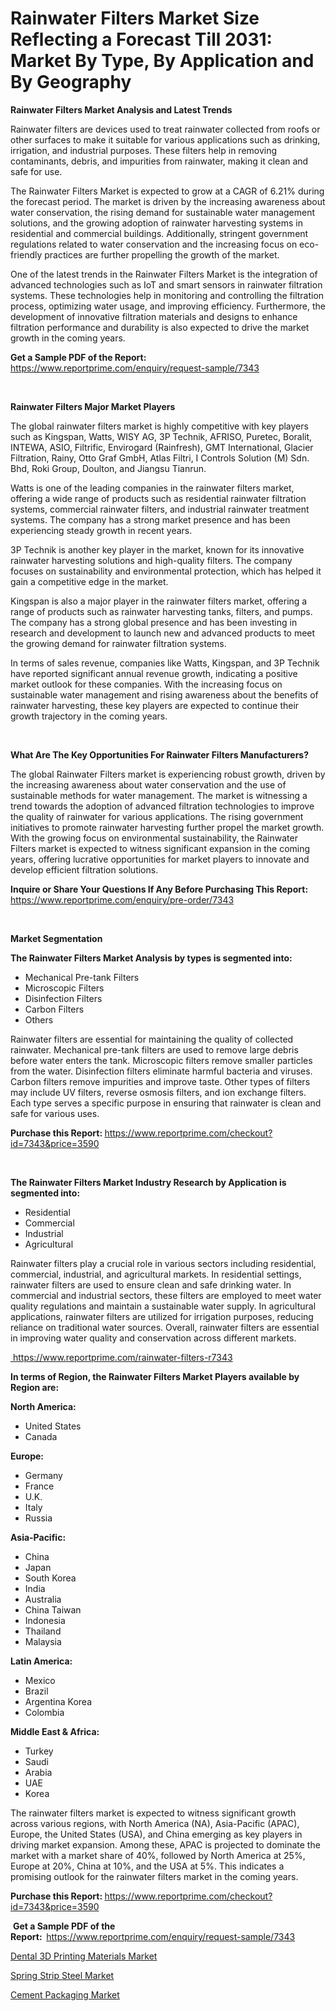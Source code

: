<p><h1>Rainwater Filters Market Size Reflecting a Forecast Till 2031: Market By Type, By Application and By Geography</h1></p><p><strong>Rainwater Filters Market Analysis and Latest Trends</strong></p>
<p><p>Rainwater filters are devices used to treat rainwater collected from roofs or other surfaces to make it suitable for various applications such as drinking, irrigation, and industrial purposes. These filters help in removing contaminants, debris, and impurities from rainwater, making it clean and safe for use.</p><p>The Rainwater Filters Market is expected to grow at a CAGR of 6.21% during the forecast period. The market is driven by the increasing awareness about water conservation, the rising demand for sustainable water management solutions, and the growing adoption of rainwater harvesting systems in residential and commercial buildings. Additionally, stringent government regulations related to water conservation and the increasing focus on eco-friendly practices are further propelling the growth of the market.</p><p>One of the latest trends in the Rainwater Filters Market is the integration of advanced technologies such as IoT and smart sensors in rainwater filtration systems. These technologies help in monitoring and controlling the filtration process, optimizing water usage, and improving efficiency. Furthermore, the development of innovative filtration materials and designs to enhance filtration performance and durability is also expected to drive the market growth in the coming years.</p></p>
<p><strong>Get a Sample PDF of the Report:&nbsp;</strong> <a href="https://www.reportprime.com/enquiry/request-sample/7343">https://www.reportprime.com/enquiry/request-sample/7343</a></p>
<p>&nbsp;</p>
<p><strong>Rainwater Filters Major Market Players</strong></p>
<p><p>The global rainwater filters market is highly competitive with key players such as Kingspan, Watts, WISY AG, 3P Technik, AFRISO, Puretec, Boralit, INTEWA, ASIO, Filtrific, Envirogard (Rainfresh), GMT International, Glacier Filtration, Rainy, Otto Graf GmbH, Atlas Filtri, I Controls Solution (M) Sdn. Bhd, Roki Group, Doulton, and Jiangsu Tianrun.</p><p>Watts is one of the leading companies in the rainwater filters market, offering a wide range of products such as residential rainwater filtration systems, commercial rainwater filters, and industrial rainwater treatment systems. The company has a strong market presence and has been experiencing steady growth in recent years.</p><p>3P Technik is another key player in the market, known for its innovative rainwater harvesting solutions and high-quality filters. The company focuses on sustainability and environmental protection, which has helped it gain a competitive edge in the market.</p><p>Kingspan is also a major player in the rainwater filters market, offering a range of products such as rainwater harvesting tanks, filters, and pumps. The company has a strong global presence and has been investing in research and development to launch new and advanced products to meet the growing demand for rainwater filtration systems.</p><p>In terms of sales revenue, companies like Watts, Kingspan, and 3P Technik have reported significant annual revenue growth, indicating a positive market outlook for these companies. With the increasing focus on sustainable water management and rising awareness about the benefits of rainwater harvesting, these key players are expected to continue their growth trajectory in the coming years.</p></p>
<p>&nbsp;</p>
<p><strong>What Are The Key Opportunities For Rainwater Filters Manufacturers?</strong></p>
<p><p>The global Rainwater Filters market is experiencing robust growth, driven by the increasing awareness about water conservation and the use of sustainable methods for water management. The market is witnessing a trend towards the adoption of advanced filtration technologies to improve the quality of rainwater for various applications. The rising government initiatives to promote rainwater harvesting further propel the market growth. With the growing focus on environmental sustainability, the Rainwater Filters market is expected to witness significant expansion in the coming years, offering lucrative opportunities for market players to innovate and develop efficient filtration solutions.</p></p>
<p><strong>Inquire or Share Your Questions If Any Before Purchasing This Report:</strong> <a href="https://www.reportprime.com/enquiry/pre-order/7343">https://www.reportprime.com/enquiry/pre-order/7343</a></p>
<p>&nbsp;</p>
<p><strong>Market Segmentation</strong></p>
<p><strong>The Rainwater Filters Market Analysis by types is segmented into:</strong></p>
<p><ul><li>Mechanical Pre-tank Filters</li><li>Microscopic Filters</li><li>Disinfection Filters</li><li>Carbon Filters</li><li>Others</li></ul></p>
<p><p>Rainwater filters are essential for maintaining the quality of collected rainwater. Mechanical pre-tank filters are used to remove large debris before water enters the tank. Microscopic filters remove smaller particles from the water. Disinfection filters eliminate harmful bacteria and viruses. Carbon filters remove impurities and improve taste. Other types of filters may include UV filters, reverse osmosis filters, and ion exchange filters. Each type serves a specific purpose in ensuring that rainwater is clean and safe for various uses.</p></p>
<p><strong>Purchase this Report:&nbsp;</strong><a href="https://www.reportprime.com/checkout?id=7343&price=3590">https://www.reportprime.com/checkout?id=7343&price=3590</a></p>
<p>&nbsp;</p>
<p><strong>The Rainwater Filters Market Industry Research by Application is segmented into:</strong></p>
<p><ul><li>Residential</li><li>Commercial</li><li>Industrial</li><li>Agricultural</li></ul></p>
<p><p>Rainwater filters play a crucial role in various sectors including residential, commercial, industrial, and agricultural markets. In residential settings, rainwater filters are used to ensure clean and safe drinking water. In commercial and industrial sectors, these filters are employed to meet water quality regulations and maintain a sustainable water supply. In agricultural applications, rainwater filters are utilized for irrigation purposes, reducing reliance on traditional water sources. Overall, rainwater filters are essential in improving water quality and conservation across different markets.</p></p>
<p><a href="https://www.reportprime.com/rainwater-filters-r7343">&nbsp;https://www.reportprime.com/rainwater-filters-r7343</a></p>
<p><strong>In terms of Region, the Rainwater Filters Market Players available by Region are:</strong></p>
<p>
    <p> <strong> North America: </strong>
        <ul>
            <li>United States</li>
            <li>Canada</li>
        </ul>
        </p> 
    <p> <strong> Europe: </strong>
        <ul>
            <li>Germany</li>
            <li>France</li>
            <li>U.K.</li>
            <li>Italy</li>
            <li>Russia</li>
        </ul>
        </p> 
    <p> <strong> Asia-Pacific: </strong>
        <ul>
            <li>China</li>
            <li>Japan</li>
            <li>South Korea</li>
            <li>India</li>
            <li>Australia</li>
            <li>China Taiwan</li>
            <li>Indonesia</li>
            <li>Thailand</li>
            <li>Malaysia</li>
        </ul>
        </p> 
    <p> <strong> Latin America: </strong>
        <ul>
            <li>Mexico</li>
            <li>Brazil</li>
            <li>Argentina Korea</li>
            <li>Colombia</li>
        </ul>
        </p> 
    <p> <strong> Middle East & Africa: </strong>
        <ul>
            <li>Turkey</li>
            <li>Saudi</li>
            <li>Arabia</li>
            <li>UAE</li>
            <li>Korea</li>
        </ul>
    </p>
    </p>
<p><p>The rainwater filters market is expected to witness significant growth across various regions, with North America (NA), Asia-Pacific (APAC), Europe, the United States (USA), and China emerging as key players in driving market expansion. Among these, APAC is projected to dominate the market with a market share of 40%, followed by North America at 25%, Europe at 20%, China at 10%, and the USA at 5%. This indicates a promising outlook for the rainwater filters market in the coming years.</p></p>
<p><strong>Purchase this Report: </strong><a href="https://www.reportprime.com/checkout?id=7343&price=3590">https://www.reportprime.com/checkout?id=7343&price=3590</a></p>
<p>&nbsp;<strong>Get a Sample PDF of the Report:&nbsp;&nbsp;</strong><a href="https://www.reportprime.com/enquiry/request-sample/7343">https://www.reportprime.com/enquiry/request-sample/7343</a></p>
<p><strong></strong></p>
<p><p><a href="https://www.linkedin.com/pulse/dental-3d-printing-materials-market-comprehensive-report-cp0nc?trackingId=fmQsMP%2FyG3%2FzbEE1H4%2Bz%2Bw%3D%3D">Dental 3D Printing Materials Market</a></p><p><a href="https://www.linkedin.com/pulse/spring-strip-steel-market-size-share-global-analysis-report-59g7c?trackingId=uj1EFeHGmeV1xcRQlRghrg%3D%3D">Spring Strip Steel Market</a></p><p><a href="https://www.linkedin.com/pulse/decoding-cement-packaging-market-deep-dive-latest-trends-segmentation-wskye?trackingId=dQxJ8W4swfsRqzBAbCcAYA%3D%3D">Cement Packaging Market</a></p></p>